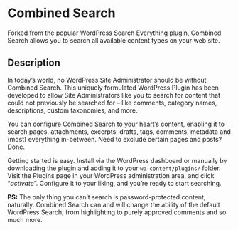 # Combined Search

Forked from the popular WordPress Search Everything plugin, Combined Search allows you to search all available content types on your web site.

## Description

In today’s world, no WordPress Site Administrator should be without Combined Search. This
uniquely formulated WordPress Plugin has been developed to allow Site Administrators like you to
search for content that could not previously be searched for – like comments, category names,
descriptions, custom taxonomies, and more.

You can configure Combined Search to your heart’s content, enabling it to search pages,
attachments, excerpts, drafts, tags, comments, metadata and (most) everything in-between. Need
to exclude certain pages and posts? Done.

Getting started is easy. Install via the WordPress dashboard or manually by downloading the plugin and
adding it to your `wp-content/plugins/` folder. Visit the Plugins page in your WordPress administration area,
and click “*activate*”. Configure it to your liking, and you’re ready to start searching.

**PS:** The only thing you can’t search is password-protected content, naturally. Combined Search
can and will change the ability of the default WordPress Search; from highlighting to purely
approved comments and so much more.
